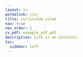 ```yaml
---
layout: cv
permalink: /cv/
title: curriculum vitae
nav: true
nav_order: 1
cv_pdf: example_pdf.pdf
description: Life is an instinct.
toc:
  sidebar: left
---
```

